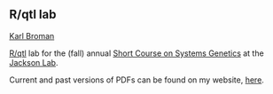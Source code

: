 ## R/qtl lab

[Karl Broman](http://kbroman.org)

[R/qtl](http://www.rqtl.org) lab for the (fall) annual
[Short Course on Systems Genetics](http://courses.jax.org/2014/systems-genetics.html)
at the [Jackson Lab](http://www.jax.org).

Current and past versions of PDFs can be found on my website,
[here](http://kbroman.org/pages/teaching.html).
